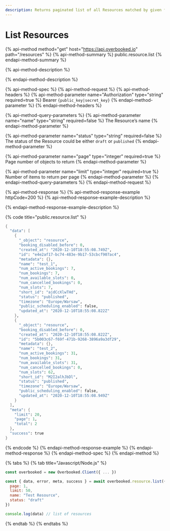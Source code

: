 ```yaml
---
description: Returns paginated list of all Resources matched by given filters.
---
```


# List Resources

{% api-method method="get" host="https://api.overbooked.io" path="/resources" %}
{% api-method-summary %}
public.resource.list
{% endapi-method-summary %}

{% api-method-description %}

{% endapi-method-description %}

{% api-method-spec %}
{% api-method-request %}
{% api-method-headers %}
{% api-method-parameter name="Authorization" type="string" required=true %}
Bearer `{public_key|secret_key}`
{% endapi-method-parameter %}
{% endapi-method-headers %}

{% api-method-query-parameters %}
{% api-method-parameter name="name" type="string" required=false %}
The Resource’s name
{% endapi-method-parameter %}

{% api-method-parameter name="status" type="string" required=false %}
The status of the Resource could be either `draft` or `published`
{% endapi-method-parameter %}

{% api-method-parameter name="page" type="integer" required=true %}
Page number of objects to return
{% endapi-method-parameter %}

{% api-method-parameter name="limit" type="integer" required=true %}
Number of items to return per page
{% endapi-method-parameter %}
{% endapi-method-query-parameters %}
{% endapi-method-request %}

{% api-method-response %}
{% api-method-response-example httpCode=200 %}
{% api-method-response-example-description %}

{% endapi-method-response-example-description %}

{% code title="public.resource.list" %}
```scheme
{
  "data": [
    {
      "_object": "resource",
      "booking_disabled_before": 0,
      "created_at": "2020-12-10T18:55:08.749Z",
      "id": "e4e2af17-bc74-483e-9b17-53cbcf907ac4",
      "metadata": {},
      "name": "test_1",
      "num_active_bookings": 7,
      "num_bookings": 7,
      "num_available_slots": 0,
      "num_cancelled_bookings": 0,
      "num_slots": 7,
      "short_id": "ajdCcXlwTHd",
      "status": "published",
      "timezone": "Europe/Warsaw",
      "public_scheduling_enabled": false,
      "updated_at": "2020-12-10T18:55:08.822Z"
    },
    {
      "_object": "resource",
      "booking_disabled_before": 0,
      "created_at": "2020-12-10T18:55:08.822Z",
      "id": "5b003c67-f69f-471b-9268-3896a9a3df29",
      "metadata": {},
      "name": "test_2",
      "num_active_bookings": 31,
      "num_bookings": 31,
      "num_available_slots": 31,
      "num_cancelled_bookings": 0,
      "num_slots": 62,
      "short_id": "M2I2alhJbDl",
      "status": "published",
      "timezone": "Europe/Warsaw",
      "public_scheduling_enabled": false,
      "updated_at": "2020-12-10T18:55:08.949Z"
    }
  ],
  "meta": {
    "limit": 20,
    "page": 1,
    "total": 2
  },
  "success": true
}
```
{% endcode %}
{% endapi-method-response-example %}
{% endapi-method-response %}
{% endapi-method-spec %}
{% endapi-method %}

{% tabs %}
{% tab title="Javascript/Node.js" %}
```javascript
const overbooked = new Overbooked.Client({ ... })

const { data, error, meta, success } = await overbooked.resource.list({
  page: 1,
  limit: 50,
  name: "Test Resource",
  status: "draft"
})

console.log(data) // list of resources
```
{% endtab %}
{% endtabs %}

